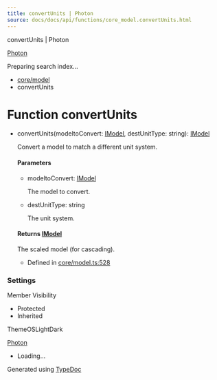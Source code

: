 ```yaml
---
title: convertUnits | Photon
source: docs/docs/api/functions/core_model.convertUnits.html
---
```


convertUnits | Photon

[Photon](../index.html)




Preparing search index...

* [core/model](../modules/core_model.html)
* convertUnits

# Function convertUnits

* convertUnits(modeltoConvert: [IModel](../interfaces/core_schema.IModel.html), destUnitType: string): [IModel](../interfaces/core_schema.IModel.html)

  Convert a model to match a different unit system.

  #### Parameters

  + modeltoConvert: [IModel](../interfaces/core_schema.IModel.html)

    The model to convert.
  + destUnitType: string

    The unit system.

  #### Returns [IModel](../interfaces/core_schema.IModel.html)

  The scaled model (for cascading).

  + Defined in [core/model.ts:528](https://github.com/mwhite454/photon/blob/main/packages/photon/src/core/model.ts#L528)

### Settings

Member Visibility

* Protected
* Inherited

ThemeOSLightDark

[Photon](../index.html)

* Loading...

Generated using [TypeDoc](https://typedoc.org/)
